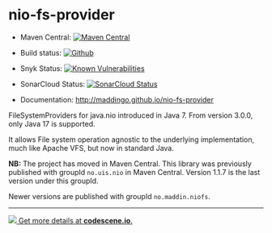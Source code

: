 nio-fs-provider
===============


- Maven Central: [![Maven Central](https://maven-badges.herokuapp.com/maven-central/no.maddin.niofs/nio-fs/badge.svg?style=plastic)](http://search.maven.org/#search%7Cga%7C1%7Cg%3A%22no.maddin.niofs%22)

- Build status: [![Github](https://github.com/maddingo/mockjdbc/actions/workflows/maven-publish.yml/badge.svg?branch=master)](https://github.com/maddingo/mockjdbc/actions/workflows/maven-publish.yml?query=branch%3Amaster+)

- Snyk Status: [![Known Vulnerabilities](https://snyk.io/test/github/maddingo/nio-fs-provider/61f838dea1f59aff09699575f7dc95989a3836f3/badge.svg)](https://snyk.io/test/github/maddingo/nio-fs-provider/61f838dea1f59aff09699575f7dc95989a3836f3)

- SonarCloud Status: [![SonarCloud Status](https://sonarcloud.io/api/project_badges/measure?project=no.maddin.niofs%3Anio-fs&metric=alert_status)](https://sonarcloud.io/dashboard?id=no.maddin.niofs%3Anio-fs)

- Documentation: http://maddingo.github.io/nio-fs-provider

FileSystemProviders for java.nio introduced in Java 7. 
From version 3.0.0, only Java 17 is supported.

It allows File system operation agnostic to the underlying implementation,
much like Apache VFS, but now in standard Java.

__NB:__ The project has moved in Maven Central.
This library was previously published with groupId `no.uis.nio` in Maven Central. Version 1.1.7 is the last version under this groupId.

Newer versions are published with groupId `no.maddin.niofs`.

-----------
[![](https://codescene.io/projects/3651/status.svg) Get more details at **codescene.io**.](https://codescene.io/projects/3651/jobs/latest-successful/results)
